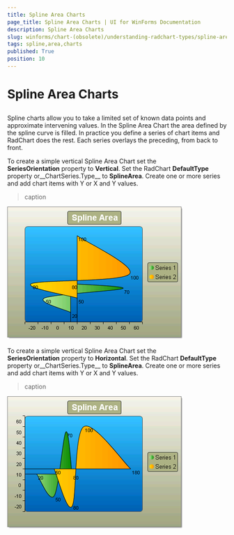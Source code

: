 ```yaml
---
title: Spline Area Charts
page_title: Spline Area Charts | UI for WinForms Documentation
description: Spline Area Charts
slug: winforms/chart-(obsolete)/understanding-radchart-types/spline-area-charts
tags: spline,area,charts
published: True
position: 10
---
```


# Spline Area Charts



## 

Spline charts allow you to take a limited set of known data points and approximate intervening values. In the Spline Area Chart the area defined by the spline curve is filled. In practice you define a series of chart items and RadChart does the rest. Each series overlays the preceding, from back to front.

To create a simple vertical Spline Area Chart set the __SeriesOrientation__ property to __Vertical__. Set the RadChart __DefaultType__ property or__ChartSeries.Type__ to __SplineArea__. Create one or more series and add chart items with Y or X and Y values.
>caption 

![chart-undestanding-radchart-types-spline-area-charts 002](images/chart-undestanding-radchart-types-spline-area-charts002.png)



To create a simple vertical Spline Area Chart set the __SeriesOrientation__ property to __Horizontal__. Set the RadChart __DefaultType__ property or__ChartSeries.Type__ to __SplineArea__. Create one or more series and add chart items with Y or X and Y values.
>caption 

![chart-undestanding-radchart-types-spline-area-charts 001](images/chart-undestanding-radchart-types-spline-area-charts001.png)
